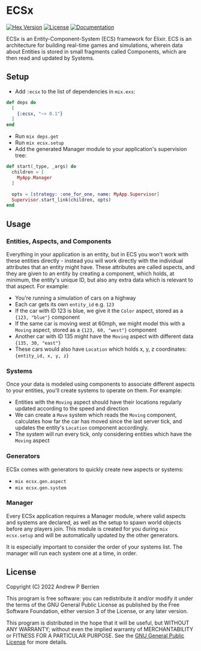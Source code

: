 # ECSx

[![Hex Version](https://img.shields.io/hexpm/v/ecsx.svg)](https://hex.pm/packages/ecsx)
[![License](https://img.shields.io/hexpm/l/ecsx.svg)](https://github.com/APB9785/ecsx/blob/main/LICENSE)
[![Documentation](https://img.shields.io/badge/documentation-gray)](https://hexdocs.pm/ecsx)

ECSx is an Entity-Component-System (ECS) framework for Elixir.  ECS is an architecture
for building real-time games and simulations, wherein data about Entities is stored in
small fragments called Components, which are then read and updated by Systems.

## Setup

* Add `:ecsx` to the list of dependencies in `mix.exs`:

```elixir
def deps do
  [
    {:ecsx, "~> 0.1"}
  ]
end
```

* Run `mix deps.get`
* Run `mix ecsx.setup`
* Add the generated Manager module to your application's supervision tree:

```elixir
def start(_type, _args) do
  children = [
    MyApp.Manager
  ]

  opts = [strategy: :one_for_one, name: MyApp.Supervisor]
  Supervisor.start_link(children, opts)
end
```

## Usage

### Entities, Aspects, and Components

Everything in your application is an entity, but in ECS you won't work with these
entities directly - instead you will work directly with the individual attributes
that an entity might have.  These attributes are called aspects, and they are given
to an entity by creating a component, which holds, at minimum, the entity's
unique ID, but also any extra data which is relevant to that aspect.  For example:

* You're running a simulation of cars on a highway
* Each car gets its own `entity_id` e.g. `123`
* If the car with ID 123 is blue, we give it the `Color` aspect, stored as a `{123, "blue"}` component
* If the same car is moving west at 60mph, we might model this with a `Moving` aspect, stored as a `{123, 60, "west"}` component
* Another car with ID 135 might have the `Moving` aspect with different data `{135, 30, "east"}`
* These cars would also have `Location` which holds x, y, z coordinates: `{entity_id, x, y, z}`

### Systems

Once your data is modeled using components to associate different aspects to your entities,
you'll create systems to operate on them.  For example:

* Entities with the `Moving` aspect should have their locations regularly updated according to the speed and direction
* We can create a `Move` system which reads the `Moving` component, calculates how far the car has moved since the last server tick, and updates the entity's `Location` component accordingly.
* The system will run every tick, only considering entities which have the `Moving` aspect

### Generators

ECSx comes with generators to quickly create new aspects or systems:

* `mix ecsx.gen.aspect`
* `mix ecsx.gen.system`

### Manager

Every ECSx application requires a Manager module, where valid aspects and systems are declared,
as well as the setup to spawn world objects before any players join.  This module is created for
you during `mix ecsx.setup` and will be automatically updated by the other generators.

It is especially important to consider the order of your systems list.  The manager will run each
system one at a time, in order.

## License

Copyright (C) 2022  Andrew P Berrien

This program is free software: you can redistribute it and/or modify it under the terms of the GNU General Public License as published by the Free Software Foundation, either version 3 of the License, or any later version.

This program is distributed in the hope that it will be useful, but WITHOUT ANY WARRANTY; without even the implied warranty of MERCHANTABILITY or FITNESS FOR A PARTICULAR PURPOSE.  See the [GNU General Public License](https://www.gnu.org/licenses/gpl.html) for more details.
